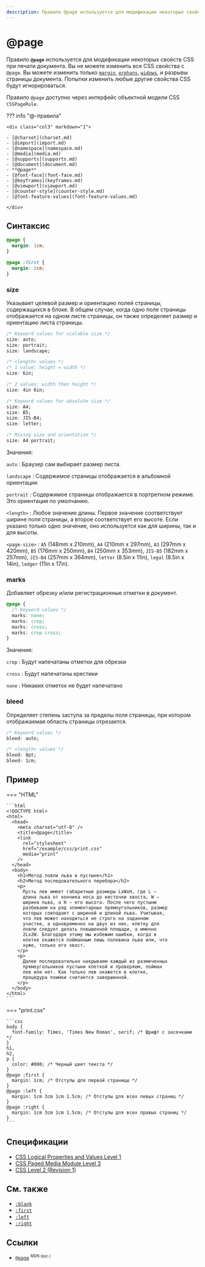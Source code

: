 ```yaml
---
description: Правило @page используется для модификации некоторых свойств CSS при печати документа
---
```


# @page

Правило **`@page`** используется для модификации некоторых свойств CSS при печати документа. Вы не можете изменить все CSS свойства с `@page`. Вы можете изменить только [`margin`](margin.md), [`orphans`](orphans.md), [`widows`](widows.md), и разрывы страницы документа. Попытки изменить любые другие свойства CSS будут игнорироваться.

Правило `@page` доступно через интерфейс объектной модели CSS `CSSPageRule`.

??? info "@-правила"

    <div class="col3" markdown="1">

    - [@charset](charset.md)
    - [@import](import.md)
    - [@namespace](namespace.md)
    - [@media](media.md)
    - [@supports](supports.md)
    - [@document](document.md)
    - **@page**
    - [@font-face](font-face.md)
    - [@keyframes](keyframes.md)
    - [@viewport](viewport.md)
    - [@counter-style](counter-style.md)
    - [@font-feature-values](font-feature-values.md)

    </div>

## Синтаксис

```css
@page {
  margin: 1cm;
}

@page :first {
  margin: 2cm;
}
```

### size

Указывает целевой размер и ориентацию полей страницы, содержащихся в блоке. В общем случае, когда одно поле страницы отображается на одном листе страницы, он также определяет размер и ориентацию листа страницы.

```css
/* Keyword values for scalable size */
size: auto;
size: portrait;
size: landscape;

/* <length> values */
/* 1 value: height = width */
size: 6in;

/* 2 values: width then height */
size: 4in 6in;

/* Keyword values for absolute size */
size: A4;
size: B5;
size: JIS-B4;
size: letter;

/* Mixing size and orientation */
size: A4 portrait;
```

Значения:

`auto`
: Браузер сам выбирает размер листа.

`landscape`
: Содержимое страницы отображается в альбомной ориентации

`portrait`
: Содержимое страницы отображается в портретном режиме. Это ориентация по умолчанию.

`<length>`
: Любое значение длины. Первое значение соответствует ширине поля страницы, а второе соответствует его высоте. Если указано только одно значение, оно используется как для ширины, так и для высоты.

`<page-size>`
: `A5` (148mm x 210mm), `A4` (210mm x 297mm), `A3` (297mm x 420mm), `B5` (176mm x 250mm), `B4` (250mm x 353mm), `JIS-B5` (182mm x 257mm), `JIS-B4` (257mm x 364mm), `letter` (8.5in x 11in), `legal` (8.5in x 14in), `ledger` (11in x 17in).

### marks

Добавляет обрезку и/или регистрационные отметки в документ.

```css
@page {
  /* Keyword values */
  marks: none;
  marks: crop;
  marks: cross;
  marks: crop cross;
}
```

Значения:

`crop`
: Будут напечатаны отметки для обрезки

`cross`
: Будут напечатаны крестики

`none`
: Никаких отметок не будет напечатано

### bleed

Определяет степень заступа за пределы поля страницы, при котором отображаемая область страницы отрезается.

```css
/* Keyword values */
bleed: auto;

/* <length> values */
bleed: 8pt;
bleed: 1cm;
```

## Пример

=== "HTML"

    ```html
    <!DOCTYPE html>
    <html>
      <head>
        <meta charset="utf-8" />
        <title>@page</title>
        <link
          rel="stylesheet"
          href="/example/css/print.css"
          media="print"
        />
      </head>
      <body>
        <h1>Метод ловли льва в пустыне</h1>
        <h2>Метод последовательного перебора</h2>
        <p>
          Пусть лев имеет габаритные размеры LxWxH, где L —
          длина льва от кончика носа до кисточки хвоста, W —
          ширина льва, а H — его высота. После чего пустыню
          разбиваем на ряд элементарных прямоугольников, размер
          которых совпадает с шириной и длиной льва. Учитывая,
          что лев может находиться не строго на заданном
          участке, а одновременно на двух из них, клетку для
          ловли следует делать повышенной площади, а именно
          2Lx2W. Благодаря этому мы избежим ошибки, когда в
          клетке окажется пойманным лишь половина льва или, что
          хуже, только его хвост.
        </p>
        <p>
          Далее последовательно накрываем каждый из размеченных
          прямоугольников пустыни клеткой и проверяем, пойман
          лев или нет. Как только лев окажется в клетке,
          процедура поимки считается завершенной.
        </p>
      </body>
    </html>
    ```

=== "print.css"

    ```css
    body {
      font-family: Times, 'Times New Roman', serif; /* Шрифт с засечками */
    }
    h1,
    h2,
    p {
      color: #000; /* Черный цвет текста */
    }
    @page :first {
      margin: 1cm; /* Отступы для первой страницы */
    }
    @page :left {
      margin: 1cm 3cm 1cm 1.5cm; /* Отступы для всех левых страниц */
    }
    @page :right {
      margin: 1cm 3cm 1cm 1.5cm; /* Отступы для всех правых страниц */
    }
    ```

## Спецификации

- [CSS Logical Properties and Values Level 1](https://drafts.csswg.org/css-logical/#logical-page)
- [CSS Paged Media Module Level 3](https://drafts.csswg.org/css-page-3/#at-page-rule)
- [CSS Level 2 (Revision 1)](https://www.w3.org/TR/CSS2/page.html#page-selectors)

## См. также

- [`:blank`](blank.md)
- [`:first`](first.md)
- [`:left`](left-pseudo-class.md)
- [`:right`](right.md)

## Ссылки

- [`@page`](https://developer.mozilla.org/ru/docs/Web/CSS/@page) <sup><small>MDN (рус.)</small></sup>
